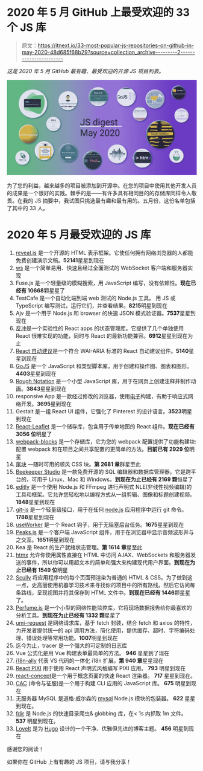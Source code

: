 # 2020 年 5 月 GitHub 上最受欢迎的 33 个 JS 库

> 原文：<https://itnext.io/33-most-popular-js-repositories-on-github-in-may-2020-48d685f68b29?source=collection_archive---------2----------------------->

*这是 2020 年 5 月 GitHub 最有趣、最受欢迎的开源 JS 项目列表。*

![](img/c0dc304b9b357a1535351fb984fdf7dc.png)

为了您的利益，越来越多的项目被添加到开源中。在您的项目中使用其他开发人员的成果是一个很好的实践。棘手的是——有许多具有相同目的的存储库同样令人敬畏。在我的 JS 摘要中，我试图只挑选最有趣和最有用的。五月份，这份名单包括了其中的 33 人。

# 2020 年 5 月最受欢迎的 JS 库

1.  [reveal.js](https://github.com/hakimel/reveal.js) 是一个开源的 HTML 表示框架。它使任何拥有网络浏览器的人都能免费创建演示文稿。**52141**星星到现在
2.  [ws](https://github.com/websockets/ws) 是一个简单易用、快速且经过全面测试的 WebSocket 客户端和服务器实现
3.  Fuse.js 是一个轻量级的模糊搜索，用 JavaScript 编写，没有依赖性。**现在已经有 10668**颗星星了
4.  TestCafe 是一个自动化端到端 web 测试的 Node.js 工具。
    用 JS 或 TypeScript 编写测试，运行它们，并查看结果。**8215**明星到现在
5.  Ajv 是一个用于 Node.js 和 browser 的快速 JSON 模式验证器。**7537**星星到现在
6.  [反冲](https://github.com/facebookexperimental/Recoil)是一个实验性的 React apps 的状态管理库。它提供了几个单独使用 React 很难实现的功能，同时与 React 的最新功能兼容。**6912**星星到现在为止
7.  [React 自动建议](https://github.com/moroshko/react-autosuggest)是一个符合 WAI-ARIA 标准的 React 自动建议组件。**5140**星星到现在
8.  [GoJS](https://github.com/NorthwoodsSoftware/GoJS) 是一个 JavaScript 和类型脚本库，用于创建和操作图、图表和图形。**4403**星星到现在
9.  [Rough Notation](https://github.com/pshihn/rough-notation) 是一个小型 JavaScript 库，用于在网页上创建注释并制作动画。**3843**星星到现在
10.  responsive App 是一款经过修改的浏览器，使用[电子](https://www.electronjs.org/)构建，有助于响应式网络开发。**3695**星到现在
11.  Gestalt 是一组 React UI 组件，它强化了 Pinterest 的设计语言。**3523**明星到现在
12.  [React-Leaflet](https://github.com/PaulLeCam/react-leaflet) 是一个储存库，包含用于传单地图的 React 组件。**现在已经有 3056 位**明星了
13.  [webpack-blocks](https://github.com/andywer/webpack-blocks) 是一个存储库，它为您的 webpack 配置提供了功能构建块:配置 webpack 和在项目之间共享配置的更简单的方法。**目前已有 2929 位**明星
14.  [尾块](https://github.com/mertJF/tailblocks) —随时可用的顺风 CSS 块。**第 2681 章**群星至此
15.  [Beekeeper Studio](https://github.com/beekeeper-studio/beekeeper-studio) 是一款免费开源的 SQL 编辑器和数据库管理器。它是跨平台的，可用于 Linux、Mac 和 Windows。**到现在为止已经有 2169 颗**恒星了
16.  [editly](https://github.com/mifi/editly) 是一个使用 Node.js 和 FFmpeg 进行声明式 NLE(非线性视频编辑)的工具和框架。它允许您轻松地以编程方式从一组剪辑、图像和标题创建视频。**1848**星星到现在
17.  [git-js](https://github.com/steveukx/git-js) 是一个轻量级接口，用于在任何 [node.js](https://nodejs.org/) 应用程序中运行 git 命令。**1788**星星到现在
18.  [useWorker](https://github.com/alewin/useWorker) 是一个 React 钩子，用于无阻塞后台任务。**1675**星星到现在
19.  [Peaks.js](https://github.com/bbc/peaks.js) 是一个客户端 JavaScript 组件，用于在浏览器中显示音频波形并与之交互。**1651**明星到现在
20.  Kea 是 React 的生产就绪状态管理。**第 1614 章**星至此
21.  [htmx](https://github.com/bigskysoftware/htmx) 允许你使用属性直接在 HTML 中访问 AJAX、WebSockets 和服务器发送的事件，所以你可以用超文本的简单和强大来构建现代用户界面。**到现在为止已经有 1549 位**明星
22.  [Scully](https://github.com/scullyio/scully) 将应用程序中的每个页面预渲染为普通的 HTML & CSS。为了做到这一点，史高丽使用机器学习技术来寻找你的项目中的所有路线。然后它访问每条路线，呈现视图并将其保存到 HTML 文件中。**到现在已经有 1446**颗星星了。
23.  [Perfume.js](https://github.com/Zizzamia/perfume.js) 是一个小型的网络性能监控库，它将现场数据报告给你最喜欢的分析工具。**到现在为止已经有 1332 颗**星星了
24.  [umi-request](https://github.com/umijs/umi-request) 是网络请求库，基于 fetch 封装，结合 fetch 和 axios 的特性，为开发者提供统一的 api 调用方法，简化使用，提供缓存、超时、字符编码处理、错误处理等常用功能。**1007**明星到现在
25.  迄今为止，tracer 是一个强大的可定制的日志库
26.  Vue 公式化是用 Vue 构建表单最简单的方法。 **946** 星星到了现在
27.  [i18n-ally](https://github.com/antfu/i18n-ally) 代表 VS 代码的一体化 i18n 扩展。**第 940 章**星星现在
28.  [React PIXI](https://github.com/inlet/react-pixi) 用于使用 React 声明式风格编写 PIXI 应用。 **793** 明星到现在
29.  [react-concept](https://github.com/splitbee/react-notion)是一个用于概念页面的快速 React 渲染器。 **717** 星星到现在。
30.  [CAC](https://github.com/cacjs/cac) (命令与征服)是一个用于构建 CLI 应用的 JavaScript 库。 **675** 明星到现在
31.  无服务器 MySQL 是道格·威尔森的 [mysql](https://github.com/mysqljs/mysql) Node.js 模块的包装器。 **622** 星星到现在。
32.  [fdir](https://github.com/thecodrr/fdir) 是 Node.js 的快速目录爬虫& globbing 库，在< 1s 内抓取 1m 文件。 **537** 明星到现在。
33.  [LoveIt](https://github.com/dillonzq/LoveIt) 是为 [Hugo](https://gohugo.io/) 设计的一个干净、优雅但先进的博客主题。 **456** 明星到现在

感谢您的阅读！

如果你在 GitHub 上有有趣的 JS 项目，请与我分享！